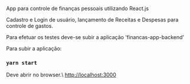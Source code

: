 App para controle de finanças pessoais utilizando React.js

Cadastro e Login de usuário, lançamento de Receitas e Despesas para controle de gastos.

Para efetuar os testes deve-se subir a aplicação 'financas-app-backend'


Para subir a aplicação:

### `yarn start`

Deve abrir no browser.\ [http://localhost:3000](http://localhost:3000) 


